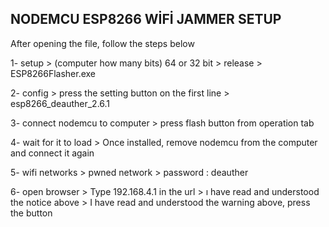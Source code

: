 NODEMCU ESP8266 WİFİ JAMMER SETUP
-
After opening the file, follow the steps below

1- setup > (computer how many bits) 64 or 32 bit > release > ESP8266Flasher.exe

2- config > press the setting button on the first line > esp8266_deauther_2.6.1

3- connect nodemcu to computer > press flash button from operation tab

4- wait for it to load > Once installed, remove nodemcu from the computer and connect it again

5- wifi networks > pwned network > password : deauther

6- open browser > Type 192.168.4.1 in the url > ı have read and understood the notice above > I have read and understood the warning above, press the button
